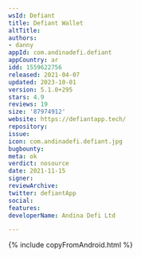 ```yaml
---
wsId: Defiant
title: Defiant Wallet
altTitle: 
authors:
- danny
appId: com.andinadefi.defiant
appCountry: ar
idd: 1559622756
released: 2021-04-07
updated: 2023-10-01
version: 5.1.0+295
stars: 4.9
reviews: 19
size: '87974912'
website: https://defiantapp.tech/
repository: 
issue: 
icon: com.andinadefi.defiant.jpg
bugbounty: 
meta: ok
verdict: nosource
date: 2021-11-15
signer: 
reviewArchive: 
twitter: defiantApp
social: 
features: 
developerName: Andina Defi Ltd

---
```


{% include copyFromAndroid.html %}
